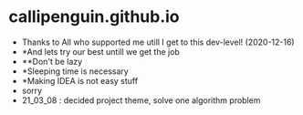 # callipenguin.github.io

- Thanks to All who supported me utill I get to this dev-level! (2020-12-16)
- *And lets try our best untill we get the job
- **Don't be lazy
- *Sleeping time is necessary
- *Making IDEA is not easy stuff
- sorry
- 21_03_08 : decided project theme, solve one algorithm problem
